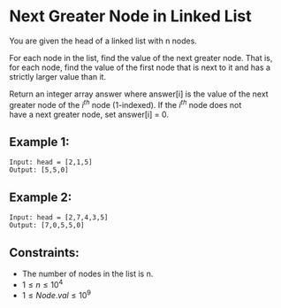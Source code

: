 # Next Greater Node in Linked List

You are given the head of a linked list with n nodes.

For each node in the list, find the value of the next greater node. That is,  
for each node, find the value of the first node that is next to it and has a  
strictly larger value than it.

Return an integer array answer where answer[i] is the value of the next  
greater node of the $i^{th}$ node (1-indexed). If the $i^{th}$ node does not  
have a next greater node, set answer[i] = 0.

 

## Example 1:

    Input: head = [2,1,5]
    Output: [5,5,0]

## Example 2:

    Input: head = [2,7,4,3,5]
    Output: [7,0,5,5,0]

 

## Constraints:

* The number of nodes in the list is n.
* $1 \le n \le 10^4$
* $1 \le Node.val \le 10^9$

